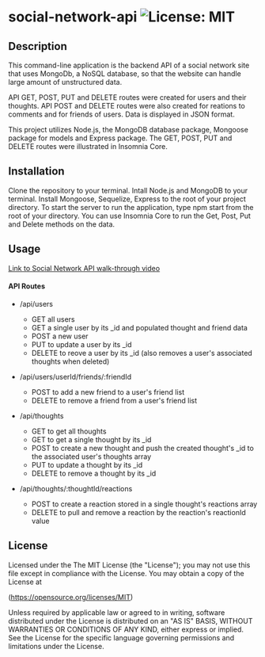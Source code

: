 # social-network-api ![License: MIT](https://img.shields.io/badge/License-MIT-yellow.svg)

## Description
  This command-line application is the backend API of a social network site that uses MongoDb, a NoSQL database, so that the website can handle large amount of unstructured data.
  
  API GET, POST, PUT and DELETE routes were created for users and their thoughts. API POST and DELETE routes were also created for reations to comments and for friends of users. Data is displayed in JSON format.
  
  This project utilizes Node.js, the MongoDB database package, Mongoose package for models and Express package. The GET, POST, PUT and DELETE routes were illustrated in Insomnia Core.


## Installation
  Clone the repository to your terminal. Intall Node.js and MongoDB to your terminal. Install Mongoose, Sequelize, Express to the root of your project directory. To start the server to run the application, type npm start from the root of your directory. You can use Insomnia Core to run the Get, Post, Put and Delete methods on the data.

## Usage
  [Link to Social Network API  walk-through video](https://drive.google.com/file/d/1buCVRwGDz6m-R4o1z1zO3sq41ZahGIbW/view?usp=sharing) 

  #### API Routes
  - /api/users
    * GET all users
    * GET a single user by its _id and populated thought and friend data
    * POST a new user
    * PUT to update a user by its _id
    * DELETE to reove a user by its _id \(also removes a user's associated thoughts when deleted\)

  - /api/users/userId/friends/:friendId
    * POST to add a new friend to a user's friend list
    * DELETE to remove a friend from a user's friend list

  - /api/thoughts
    * GET to get all thoughts
    * GET to get a single thought by its _id
    * POST to create a new thought and push the created thought's _id to the associated user's thoughts array
    * PUT to update a thought by its _id
    * DELETE to remove a thought by its _id

  - /api/thoughts/:thoughtId/reactions
    * POST to create a reaction stored in a single thought's reactions array
    * DELETE to pull and remove a reaction by the reaction's reactionId value
    
## License  
  
Licensed under the The MIT License (the "License");
you may not use this file except in compliance with the License.
You may obtain a copy of the License at

(https://opensource.org/licenses/MIT)

Unless required by applicable law or agreed to in writing, software
distributed under the License is distributed on an "AS IS" BASIS,
WITHOUT WARRANTIES OR CONDITIONS OF ANY KIND, either express or implied.
See the License for the specific language governing permissions and
limitations under the License.
  

    